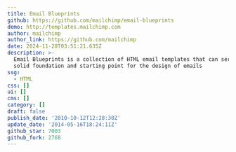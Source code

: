 ```yaml
---
title: Email Blueprints
github: https://github.com/mailchimp/email-blueprints
demo: http://templates.mailchimp.com
author: mailchimp
author_link: https://github.com/mailchimp
date: 2024-11-28T03:51:21.635Z
description: >-
  Email Blueprints is a collection of HTML email templates that can serve as a
  solid foundation and starting point for the design of emails
ssg:
  - HTML
css: []
ui: []
cms: []
category: []
draft: false
publish_date: '2010-10-12T12:28:30Z'
update_date: '2014-05-16T18:24:11Z'
github_star: 7003
github_fork: 2768
---
```

